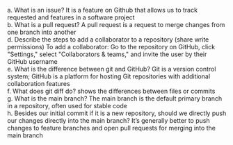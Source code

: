 a. What is an issue?
It is a feature on Github that allows us to track requested and features in a software project  
b. What is a pull request?
A pull request is a request to merge changes from one branch into another  
d. Describe the steps to add a collaborator to a repository (share write permissions)
To add a collaborator: Go to the repository on GitHub, click "Settings," select "Collaborators & teams," and invite the user by their GitHub username    
e. What is the difference between git and GitHub?
Git is a version control system; GitHub is a platform for hosting Git repositories with additional collaboration features  
f. What does git diff do?
shows the differences between files or commits  
g. What is the main branch?
The main branch is the default primary branch in a repository, often used for stable code  
h. Besides our initial commit if it is a new repository, should we directly push our changes directly into the main branch?
It’s generally better to push changes to feature branches and open pull requests for merging into the main branch  

